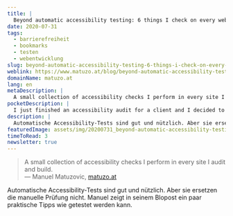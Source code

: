 ```yaml
---
title: |
  Beyond automatic accessibility testing: 6 things I check on every website I build
date: 2020-07-31
tags:
  - barrierefreiheit
  - bookmarks
  - testen
  - webentwicklung
slug: beyond-automatic-accessibility-testing-6-things-i-check-on-every-website-i-build
weblink: https://www.matuzo.at/blog/beyond-automatic-accessibility-testing-6-things-i-check-on-every-website-i-build/
domainName: matuzo.at
lang: en
metaDescription: |
  A small collection of accessibility checks I perform in every site I audit and build.
pocketDescription: |
  I just finished an accessibility audit for a client and I decided to share some quick checks I perform in every site I audit and build. It’s something that you can apply to your project right away, you don’t have to learn a tool or a software.
description: |
  Automatische Accessibility-Tests sind gut und nützlich. Aber sie ersetzen die manuelle Prüfung nicht. Manuel zeigt in seinem Blopost ein paar praktische Tipps wie getestet werden kann.
featuredImage: assets/img/20200731_beyond-automatic-accessibility-testing-6-things-i-check-on-every-website-i-build.png
timeToRead: 3
newsletter: true
---
```

<blockquote lang="en">A small collection of accessibility checks I perform in every site I audit and build.
<footer>— Manuel Matuzovic, <a href="https://www.matuzo.at/blog/beyond-automatic-accessibility-testing-6-things-i-check-on-every-website-i-build/">matuzo.at</a></footer></blockquote>

Automatische Accessibility-Tests sind gut und nützlich. Aber sie ersetzen die manuelle Prüfung nicht. Manuel zeigt in seinem Blopost ein paar praktische Tipps wie getestet werden kann.
